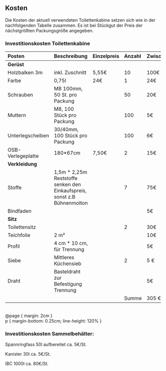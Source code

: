 ## Kosten

Die Kosten der aktuell verwendeten Toilettenkabine setzen sich wie in der nachfolgenden Tabelle zusammen. Es ist bei Stückgut der Preis der nächstgrößten Packungsgröße angegeben.

###  Investitionskosten Toilettenkabine 	

| Posten | Beschreibung | Einzelpreis | Anzahl | Zwischensumme |
| :--- | :--- | :--- | :--- | :--- |
| **Gerüst** |  |  |  |  |
| Holzbalken 3m | inkl. Zuschnitt | 5,55€ | 10 | 100€ |
| Farbe | 0,75l | 24€ | 1 | 24€ |
| Schrauben | M8 100mm, 50 St. pro Packung |   | 50 | 20€ |
| Muttern | M8, 100 Stück pro Packung |   | 100 | 5€ |
| Unterlegscheiben | 30/40mm, 100 Stück pro Packung |   | 100 | 6€ |
| OSB-Verlegeplatte | 180\*67cm | 7,50€ | 2 | 15€ |
| **Verkleidung** |  |  |  |  |
| Stoffe | 1,5m \* 2,25m Reststoffe senken den Einkaufspreis, sonst z.B Bühnenmolton |   | 7 | 75€ |
| Bindfaden |   |   |   | 5€ |
| **Sitz** |  |  |  |  |
| Toilettensitz |   |   | 2 | 30€ |
| Teichfolie | 2 m² |   |   | 10€ |
| Profil | 4 cm \* 10 cm, für Trennung |   |   | 5€ |
| Siebe | Mittleres Küchensieb |   | 2 | 5 € |
| Draht | Basteldraht zur Befestigung Trennung |   |   | 5€ |
|  |  |  | Summe | 305 € |

 

   
		@page { margin: 2cm }  
		p { margin-bottom: 0.25cm; line-height: 120% }  
	



### 

### Investitionskosten Sammelbehälter:

Spannringfass 50l aufbereitet ca. 5€/St.

Kanister 30l ca. 5€/St.

IBC 1000l ca. 80€/St.

 

